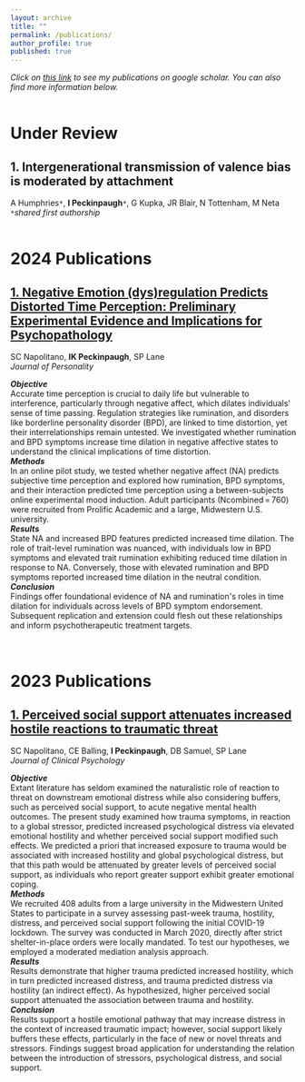 ```yaml
---
layout: archive
title: ""
permalink: /publications/
author_profile: true
published: true
---
```


_Click on [this link](https://scholar.google.com/citations?user=p6of5nwAAAAJ&hl=en) to see my publications on google scholar. You can also find more information below._
<br>
<br>
# Under Review
## 1. Intergenerational transmission of valence bias is moderated by attachment <br>
A Humphries`*`, **I Peckinpaugh**`*`, G Kupka, JR Blair, N Tottenham, M Neta   
`*`_shared first authorship_
<br>
<br>
# 2024 Publications
## [1. Negative Emotion (dys)regulation Predicts Distorted Time Perception: Preliminary Experimental Evidence and Implications for Psychopathology](https://onlinelibrary.wiley.com/doi/full/10.1111/jopy.12988)
SC Napolitano, **IK Peckinpaugh**, SP Lane <br>
_Journal of Personality_ <br>

**_Objective_** <br>
Accurate time perception is crucial to daily life but vulnerable to interference, particularly through negative affect, which dilates individuals' sense of time passing. Regulation strategies like rumination, and disorders like borderline personality disorder (BPD), are linked to time distortion, yet their interrelationships remain untested. We investigated whether rumination and BPD symptoms increase time dilation in negative affective states to understand the clinical implications of time distortion. <br>
  **_Methods_** <br>
In an online pilot study, we tested whether negative affect (NA) predicts subjective time perception and explored how rumination, BPD symptoms, and their interaction predicted time perception using a between-subjects online experimental mood induction. Adult participants (Ncombined = 760) were recruited from Prolific Academic and a large, Midwestern U.S. university. <br>
  **_Results_** <br>
State NA and increased BPD features predicted increased time dilation. The role of trait-level rumination was nuanced, with individuals low in BPD symptoms and elevated trait rumination exhibiting reduced time dilation in response to NA. Conversely, those with elevated rumination and BPD symptoms reported increased time dilation in the neutral condition. <br>
  **_Conclusion_** <br>
Findings offer foundational evidence of NA and rumination's roles in time dilation for individuals across levels of BPD symptom endorsement. Subsequent replication and extension could flesh out these relationships and inform psychotherapeutic treatment targets. <br>
<br>
<br>
# 2023 Publications

## [1. Perceived social support attenuates increased hostile reactions to traumatic threat](https://onlinelibrary.wiley.com/doi/abs/10.1002/jclp.23567) <br>
SC Napolitano, CE Balling, **I Peckinpaugh**, DB Samuel, SP Lane <br>
_Journal of Clinical Psychology_ <br>

**_Objective_** <br>
Extant literature has seldom examined the naturalistic role of reaction to threat on downstream emotional distress while also considering buffers, such as perceived social support, to acute negative mental health outcomes. The present study examined how trauma symptoms, in reaction to a global stressor, predicted increased psychological distress via elevated emotional hostility and whether perceived social support modified such effects. We predicted a priori that increased exposure to trauma would be associated with increased hostility and global psychological distress, but that this path would be attenuated by greater levels of perceived social support, as individuals who report greater support exhibit greater emotional coping.<br>
**_Methods_** <br>
We recruited 408 adults from a large university in the Midwestern United States to participate in a survey assessing past-week trauma, hostility, distress, and perceived social support following the initial COVID-19 lockdown. The survey was conducted in March 2020, directly after strict shelter-in-place orders were locally mandated. To test our hypotheses, we employed a moderated mediation analysis approach. <br>
**_Results_** <br>
Results demonstrate that higher trauma predicted increased hostility, which in turn predicted increased distress, and trauma predicted distress via hostility (an indirect effect). As hypothesized, higher perceived social support attenuated the association between trauma and hostility. <br>
**_Conclusion_** <br>
Results support a hostile emotional pathway that may increase distress in the context of increased traumatic impact; however, social support likely buffers these effects, particularly in the face of new or novel threats and stressors. Findings suggest broad application for understanding the relation between the introduction of stressors, psychological distress, and social support. <br>
